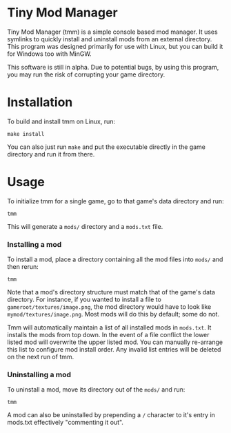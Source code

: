 # Tiny Mod Manager
Tiny Mod Manager (tmm) is a simple console based mod manager. It uses symlinks to quickly install and uninstall mods from an external directory. This program was designed primarily for use with Linux, but you can build it for Windows too with MinGW.

This software is still in alpha. Due to potential bugs, by using this program, you may run the risk of corrupting your game directory.

# Installation
To build and install tmm on Linux, run:
```
make install
```
You can also just run ```make``` and put the executable directly in the game directory and run it from there.

# Usage
To initialize tmm for a single game, go to that game's data directory and run:
```
tmm
```
This will generate a ```mods/``` directory and a ```mods.txt``` file. 

### Installing a mod
To install a mod, place a directory containing all the mod files into ```mods/``` and then rerun:
```
tmm
```
Note that a mod's directory structure must match that of the game's data directory. For instance, if you wanted to install a file to ```gameroot/textures/image.png```, the mod directory would have to look like ```mymod/textures/image.png```. Most mods will do this by default; some do not.

Tmm will automatically maintain a list of all installed mods in ```mods.txt```. It installs the mods from top down. In the event of a file conflict the lower listed mod will overwrite the upper listed mod. You can manually re-arrange this list to configure mod install order. Any invalid list entries will be deleted on the next run of tmm.

### Uninstalling a mod
To uninstall a mod, move its directory out of the ```mods/``` and run:
```
tmm
``` 
A mod can also be uninstalled by prepending a ```/``` character to it's entry in mods.txt effectively "commenting it out".
